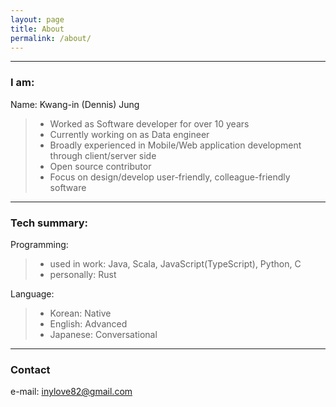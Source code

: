 ```yaml
---
layout: page
title: About
permalink: /about/
---
```

---

### I am:

Name: Kwang-in (Dennis) Jung
> - Worked as Software developer for over 10 years
> - Currently working on as Data engineer
> - Broadly experienced in Mobile/Web application development through client/server side
> - Open source contributor
> - Focus on design/develop user-friendly, colleague-friendly software

---

### Tech summary:

Programming:
> - used in work: Java, Scala, JavaScript(TypeScript), Python, C
> - personally: Rust

Language:
> - Korean: Native 
> - English: Advanced
> - Japanese: Conversational

---

### Contact

e-mail: [inylove82@gmail.com](mailto:inylove82@gmail.com)
